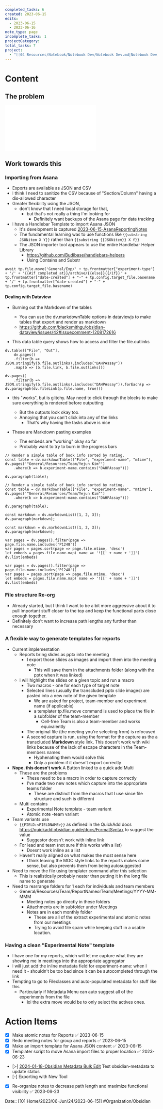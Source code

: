 ```yaml
---
completed_tasks: 6
created: 2023-06-15
edits:
  - 2023-06-15
  - 2023-06-16
note_type: page
incomplete_tasks: 1
projectCategory: 
total_tasks: 7
project:
  - "[[04 Resources/Notebook/Notebook Dev/Notebook Dev.md|Notebook Dev]]"
---
```

# Content
## The problem

![A Structure to capture experiments ran by me and my reports](01%20Home/2023/Notebook%20Design%20Docs/2023%20Notebook%20Design%20Document.md#A%20Structure%20to%20capture%20experiments%20ran%20by%20me%20and%20my%20reports)

## Work towards this
### Importing from Asana
- Exports are available as JSON and CSV
- I think I need to sanitize the CSV because of "Section/Column" having a dis-allowed character 
- Greater flexibility using the JSON,
	-  don't know that I need local storage for that, 
		- but that's not really a thing I'm looking for 
			- Definitely want backups of the Asana page for data tracking
- I have a Handlebar Template to import Asana JSON
	- It's development is captured [2023-06-15-AsanaReportingNotes](04%20Resources/Notebook/Notebook%20Dev/notebook/2023-06-15-AsanaReportingNotes.md)
	- The fundamental learning was to use functions like `{{substring JSONitem X Y}}` rather than `{{substring {{JSONitem}} X Y}}`
	- The JSON importer tool appears to use the entire Handlebar Helper Library 
		- https://github.com/Budibase/handlebars-helpers
		- Using Contains and Substr
```
await tp.file.move('General/Exp/' + tp.frontmatter["experiment-type"] + '/' + '{{#if completed_at}}/archive/{{else}}{{/if}}' + tp.frontmatter["date-created"] + "-" + tp.config.target_file.basename + '/' + tp.frontmatter["date-created"] + "-" + tp.config.target_file.basename) 
```
#### Dealing with Dataview
- Burning out the Markdown of the tables
	- You can use the dv.markdownTable options in dataviewjs to make tables that export and render as markdown
	- https://github.com/blacksmithgu/obsidian-dataview/issues/42#issuecomment-1208172616

- This data table query shows how to access and filter the file.outlinks
``` 
dv.table(["File", "Out"],
	dv.pages()
	.filter(b => JSON.stringify(b.file.outlinks).includes("DAHPAssay"))
	.map(b => [b.file.link, b.file.outlinks]))
```

``` 
dv.pages()
	.filter(b => JSON.stringify(b.file.outlinks).includes("DAHPAssay")).forEach(p => dv.paragraph(dv.fileLink(p.file.name, true)))
```
- this "works", but is glitchy. May need to click through the blocks to make sure everything is rendered before outputting
	- But the outputs look okay too.
	- Annoying that you can't click into any of the links
		- That's why having the tasks above is nice


- These are Markdown pasting examples
	- The embeds are "working" okay so far
	- Probably want to try to burn in the progress bars

``` 
// Render a simple table of book info sorted by rating.
const table = dv.markdownTable(["File", "experiment-name", "mtime"], dv.pages('"General/Resources/Team/Yejun Kim"')
    .where(b => b.experiment-name.contains("DAHPAssay")))

dv.paragraph(table);
```
``` dataviewjs
// Render a simple table of book info sorted by rating.
const table = dv.markdownTable(["File", "experiment-name", "mtime"], dv.pages('"General/Resources/Team/Yejun Kim"')
    .where(b => b.experiment-name.contains("DAHPAssay")))

dv.paragraph(table);
```
``` 
const markdown = dv.markdownList([1, 2, 3]);
dv.paragraph(markdown);
```
``` dataviewjs
const markdown = dv.markdownList([1, 2, 3]);
dv.paragraph(markdown);
```
``` 
var pages = dv.pages().filter(page => page.file.name.includes('P1248'))
var pages = pages.sort(page => page.file.mtime, 'desc')
let embeds = pages.file.name.map( name => '![[' + name + ']]')
dv.list(embeds)
```
``` dataviewjs
var pages = dv.pages().filter(page => page.file.name.includes('P1248'))
var pages = pages.sort(page => page.file.mtime, 'desc')
let embeds = pages.file.name.map( name => '![[' + name + ']]')
dv.list(embeds)
```


### File structure Re-org
- Already started, but I think I want to be a bit more aggressive about it to pull Important stuff closer to the top and keep the functional parts close enough together.
- Definitely don't want to increase path lengths any further than necessary 
### A flexible way to generate templates for reports
- Current implementation
	- Reports bring slides as pptx into the meeting
		- I export those slides as images and import them into the meeting note
			- This will save them in the attachments folder (along with the pptx when it was linked)
	- I will highlight the slides on a given topic and run a macro
		- Two macros - one for each type of target note
		- Selected lines (usually the transcluded pptx slide images) are pasted into a new note of the given template
			- We are asked for project, team-member and experiment name (if applicable)
			- a templater tp.file.move command is used to place the file in a subfolder of the team-member 
				- Cell-free Team is also a team-member and works equivalently
		- The original file (the meeting you're selecting from) is refocused
		- A second capture is run, using the format for the capture as the a transcluded **Markdown** style link. This doesn't work with wiki links because of the lack of escape characters in the Team-members names 
			- Hyphenating them would solve this
			- Only a problem if it doesn't export correctly
- **Nope. this doesn't work** A Button linked to a quick add Multi
	- These are the problems
		- These need to be a macro in order to capture correctly
		- I've made two new notes which capture into the appropriate teams folder 
			- These are distinct from the macros that I use since file structure and such is different
	- Multi contains
		- Experimental Note template - team variant
		- Atomic note -team variant
- Team variants use
	- `{{FIELD:<FIELDNAME>}}` as defined in the QuickAdd docs https://quickadd.obsidian.guide/docs/FormatSyntax to suggest the value
		- Suggestor doesn't work with inline link
	- For lead and team (not sure if this works with a list)
		- Doesnt work inline as a list
	- Haven't really aligned on what makes the most sense here
		- I think leaving the MOC style links to the reports makes some sense, but also prevents them from being autosuggested
- Need to move the file using templater command after this selection 
	- This is realistically probably neater than putting it in the long file name to generate
- Need to rearrange folders for 1 each for individuals and team members
	- General/Resources/Team/ReportNameorTeam/Meetings/YYYY-MM-MMM 
		- Meeting notes go directly in these folders
		- Attachments are in subfolder under Meetings
		- Notes are in each monthly folder 
			- These are all of the extract experimental and atomic notes from our meetings
			- Trying to avoid file spam while keeping stuff in a usable location.
### Having a clean "Experimental Note" template
- I have one for my reports, which will let me capture what they are showing me in meetings into the appropriate aggregator
- I will just add the inline metadata field for experiment-name: when I need it - shouldn't be too bad since it can be autocompleted through the link
- Tempting to go to Fileclasses and auto-populated metadata for stuff like this
	- Particularly if Metadata Menu can auto suggest all of the experiments from the file 
		- lol the extra move would be to only select the actives ones. 
# Action Items
- [x] Make atomic notes for Reports ✅ 2023-06-15
- [x] Redo meeting notes for group and reports ✅ 2023-06-15
- [x] Make an import template for Asana JSON content ✅ 2023-06-15
- [x] Templater script to move Asana import files to proper location ✅ 2023-06-23
- [>] [2024-01-18-Obsidian Metadata Bulk Edit](04%20Resources/Notebook/Notebook%20Dev/notebook/2024-01-18-Obsidian%20Metadata%20Bulk%20Edit.md) Test obsidian-metadata to update status
- [-] Exporting with New Tool
- [x] Re-organize notes to decrease path length and maximize functional visibility ✅ 2023-06-23




Date:: [[01 Home/2023/06-Jun/24/2023-06-15]]
#Organization/Obsidian